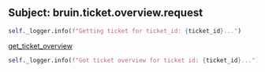 ## Subject: bruin.ticket.overview.request

```python
self._logger.info(f"Getting ticket for ticket_id: {ticket_id}...")
```

[get_ticket_overview](../repositories/bruin_repository/get_ticket_overview.md)

```python
self._logger.info(f"Got ticket overview for ticket id: {ticket_id}...")
```
